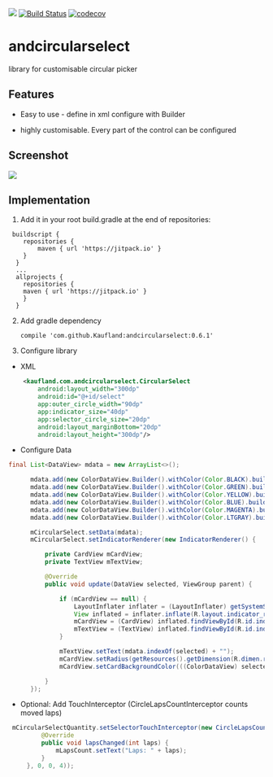 [![](https://jitpack.io/v/Kaufland/andcircularselect.svg)](https://jitpack.io/#Kaufland/andcircularselect)
[![Build Status](https://travis-ci.org/Kaufland/andcircularselect.svg?branch=master)](https://travis-ci.org/Kaufland/andcircularselect)
[![codecov](https://codecov.io/gh/Kaufland/andcircularselect/branch/master/graph/badge.svg)](https://codecov.io/gh/Kaufland/andcircularselect)

# andcircularselect
library for customisable circular picker

## Features

* Easy to use - define in xml configure with Builder

* highly customisable. Every part of the control can be configured

## Screenshot

![](https://pictr.com/images/2017/08/11/g4sox.gif)


## Implementation


1. Add it in your root build.gradle at the end of repositories:

```
 buildscript {
    repositories {
        maven { url 'https://jitpack.io' }
    }
  }
  ...
  allprojects {
    repositories {
	maven { url 'https://jitpack.io' }
    }
  }
```

2. Add gradle dependency

    ```
    compile 'com.github.Kaufland:andcircularselect:0.6.1'
    ```

3. Configure library 

* XML

``` xml
    <kaufland.com.andcircularselect.CircularSelect
        android:layout_width="300dp"
        android:id="@+id/select"
        app:outer_circle_width="90dp"
        app:indicator_size="40dp"
        app:selector_circle_size="20dp"
        android:layout_marginBottom="20dp"
        android:layout_height="300dp"/>
```
  
 * Configure Data
  
  ``` java
final List<DataView> mdata = new ArrayList<>();

        mdata.add(new ColorDataView.Builder().withColor(Color.BLACK).build());
        mdata.add(new ColorDataView.Builder().withColor(Color.GREEN).build());
        mdata.add(new ColorDataView.Builder().withColor(Color.YELLOW).build());
        mdata.add(new ColorDataView.Builder().withColor(Color.BLUE).build());
        mdata.add(new ColorDataView.Builder().withColor(Color.MAGENTA).build());
        mdata.add(new ColorDataView.Builder().withColor(Color.LTGRAY).build());

        mCircularSelect.setData(mdata);
        mCircularSelect.setIndicatorRenderer(new IndicatorRenderer() {

            private CardView mCardView;
            private TextView mTextView;

            @Override
            public void update(DataView selected, ViewGroup parent) {

                if (mCardView == null) {
                    LayoutInflater inflater = (LayoutInflater) getSystemService(LAYOUT_INFLATER_SERVICE);
                    View inflated = inflater.inflate(R.layout.indicator_renderer, parent);
                    mCardView = (CardView) inflated.findViewById(R.id.indicator_card);
                    mTextView = (TextView) inflated.findViewById(R.id.indicator_text);
                }

                mTextView.setText(mdata.indexOf(selected) + "");
                mCardView.setRadius(getResources().getDimension(R.dimen.rounded));
                mCardView.setCardBackgroundColor(((ColorDataView) selected).getColor());

            }
        });
   ```
  * Optional: Add TouchInterceptor (CircleLapsCountInterceptor counts moved laps)
  
   ``` java
    mCircularSelectQuantity.setSelectorTouchInterceptor(new CircleLapsCountInterceptor(new 	       CircleLapsCountInterceptor.LapsChangedListener() {
            @Override
            public void lapsChanged(int laps) {
                mLapsCount.setText("Laps: " + laps);
            }
        }, 0, 0, 4));
   ```
